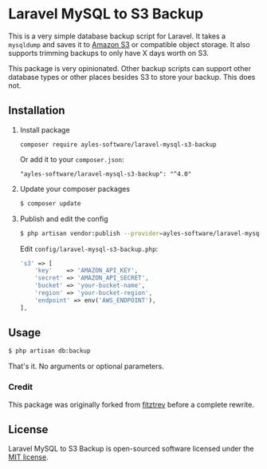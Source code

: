 # Laravel MySQL to S3 Backup

This is a very simple database backup script for Laravel. It takes a `mysqldump` and saves it to [Amazon S3](http://aws.amazon.com/s3/) or compatible object storage. 
It also supports trimming backups to only have X days worth on S3.

This package is very opinionated. Other backup scripts can support other database types or other places besides S3 to store your backup. This does not.

## Installation

1. Install package

    ```
    composer require ayles-software/laravel-mysql-s3-backup
    ```
    Or add it to your `composer.json`:
    ```
    "ayles-software/laravel-mysql-s3-backup": "^4.0"
    ```

2. Update your composer packages

    ```bash
    $ composer update
    ```

3. Publish and edit the config

    ```bash
    $ php artisan vendor:publish --provider=ayles-software/laravel-mysql-s3-backup
    ```

    Edit `config/laravel-mysql-s3-backup.php`:

    ```php
    's3' => [
        'key'    => 'AMAZON_API_KEY',
        'secret' => 'AMAZON_API_SECRET',
        'bucket' => 'your-bucket-name',
        'region' => 'your-bucket-region',
        'endpoint' => env('AWS_ENDPOINT'),
    ],
    ```

## Usage

```bash
$ php artisan db:backup
```

That's it. No arguments or optional parameters.

### Credit

This package was originally forked from [fitztrev](https://github.com/fitztrev/laravel-mysql-s3-backup) before a complete rewrite.

## License

Laravel MySQL to S3 Backup is open-sourced software licensed under the [MIT license](https://github.com/ayles-software/laravel-mysql-s3-backup/blob/master/LICENSE.md).
